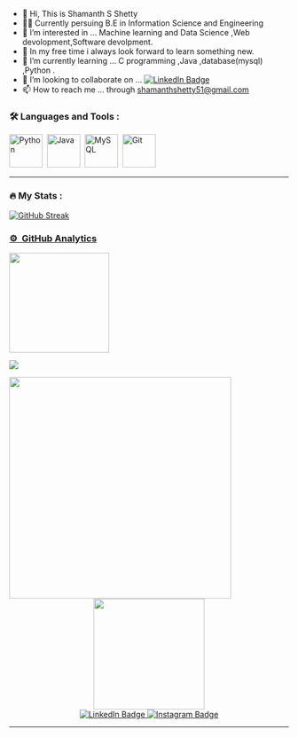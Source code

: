 - 👋 Hi, This is Shamanth S Shetty 
- 👨‍🎓 Currently persuing B.E in Information Science and Engineering
- 👀 I’m interested in ... Machine learning and Data Science ,Web devolopment,Software devolpment.
- 👀 In my free time i always look forward to learn something new.
- 🌱 I’m currently learning ... C programming ,Java ,database(mysql) ,Python .
- 💞️ I’m looking to collaborate on ... <a href="https://www.linkedin.com/in/shamanth-s-shetty/">
    <img src="https://img.shields.io/badge/LinkedIn-blue?logo=linkedin&logoColor=white" alt="LinkedIn Badge"/>
  </a>
- 📫 How to reach me  ... through shamanthshetty51@gmail.com

<!---
Shamanthshetty7/Shamanthshetty7 is a ✨ special ✨ repository because its `README.md` (this file) appears on your GitHub profile.
You can click the Preview link to take a look at your changes.
--->

 ### :hammer_and_wrench: Languages and Tools :
 
 <div >
  <img src="https://user-images.githubusercontent.com/86283625/162602056-2ab3a406-3e2b-4801-8b3e-5dba963dcbba.svg" title="Python" alt="Python" width="60" height="60"/>&nbsp;
  <img src="https://user-images.githubusercontent.com/86283625/162602138-da3e2a74-d7a4-4927-a74f-e4a9ede0a865.svg" title="Java" alt="Java" width="60" height="60"/>&nbsp;
  <img src="https://user-images.githubusercontent.com/86283625/162602287-787d1184-1cc2-4ad5-b6d0-70edf9b4b657.svg" title="MySQL"  alt="MySQL" width="60" height="60"/>&nbsp;
  <img src="https://user-images.githubusercontent.com/86283625/162602337-fe2e0580-3998-4547-a14e-e844fa96e7e5.svg" title="Git" **alt="Git" width="60" height="60"/>
</div>

<hr>


### :fire: My Stats :

<a href="https://github.com/Shamanthshetty7">
    
![GitHub Streak](http://github-readme-streak-stats.herokuapp.com?user=Shamanthshetty7&theme=vision-friendly-dark&date_format=M%20j%5B%2C%20Y%5D)


### ⚙️ &nbsp;GitHub Analytics
<a href="https://github.com/Shamanthshetty7">
  <img height="180em" src="https://github-readme-stats-eight-theta.vercel.app/api?username=Shamanthshetty7&show_icons=true&theme=vision-friendly-dark&include_all_commits=true&count_private=true"/>
    
    
![](https://komarev.com/ghpvc/?username=Shamanthshetty7&label=PROFILE+VIEWS)
    

<a href="https://github.com/Shamanthshetty7">
<img src="https://media1.giphy.com/media/iOdhk1BSNJ7PsQRUN3/giphy.gif?cid=ecf05e47mm0jvfhygu8gnhv6kheejf4v3dhptbk5kiuii9e7&rid=giphy.gif&ct=s" width="400" align="centre"/>
<div id="header" align="center">
  <img src="https://media2.giphy.com/media/TCBJw2ZLdeOg2bDyLh/giphy.gif?cid=ecf05e47d0olnjayfivfviibag3waeotez3h0l49ryrw842w&rid=giphy.gif&ct=s" width="200"/>
</div>
    
<div id="badges" align="center">
  <a href="https://www.linkedin.com/in/shamanth-s-shetty/">
    <img src="https://img.shields.io/badge/LinkedIn-blue?style=for-the-badge&logo=linkedin&logoColor=white" alt="LinkedIn Badge"/>
  </a>
  
  <a href="https://www.instagram.com/mr__i_mpossible/">
    <img src="https://img.shields.io/badge/instagram-darkred?style=for-the-badge&logo=instagram&logoColor=white" alt="Instagram Badge"/>
  </a>
 </div>
 <hr>
